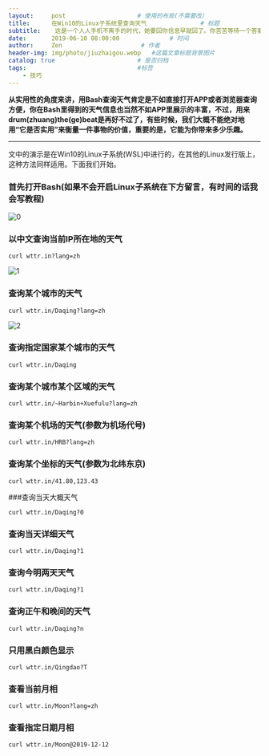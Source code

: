 ```yaml
---
layout:     post                    # 使用的布局(不需要改）
title:      在Win10的Linux子系统里查询天气               # 标题
subtitle:    这是一个人人手机不离手的时代，她要回你信息早就回了。你苦苦等待一个答案，殊不知，不回复已经是答案了———来自《鲁迅没说过的心里话》  #副标题
date:       2019-06-10 08:00:00              # 时间
author:     Zen                      # 作者
header-img: img/photo/jiuzhaigou.webp   #这篇文章标题背景图片
catalog: true                       # 是否归档
tags:                               #标签
    - 技巧
---
```


**从实用性的角度来讲，用Bash查询天气肯定是不如直接打开APP或者浏览器查询方便，你在Bash里得到的天气信息也当然不如APP里展示的丰富，不过，用来drum(zhuang)the(ge)beat是再好不过了，有些时候，我们大概不能绝对地用“它是否实用”来衡量一件事物的价值，重要的是，它能为你带来多少乐趣。**

----

文中的演示是在Win10的Linux子系统(WSL)中进行的，在其他的Linux发行版上，这种方法同样适用。下面我们开始。

### 首先打开Bash(如果不会开启Linux子系统在下方留言，有时间的话我会写教程)

![0](https://raw.githubusercontent.com/zhangyiming748/zhangyiming748.github.io/master/img/searchweather/0.webp)

### 以中文查询当前IP所在地的天气

`curl wttr.in?lang=zh`

![1](https://raw.githubusercontent.com/zhangyiming748/zhangyiming748.github.io/master/img/searchweather/1.webp)

### 查询某个城市的天气

`curl wttr.in/Daqing?lang=zh`

![2](https://raw.githubusercontent.com/zhangyiming748/zhangyiming748.github.io/master/img/searchweather/2.webp)

### 查询指定国家某个城市的天气

`curl wttr.in/Daqing`

### 查询某个城市某个区域的天气

`curl wttr.in/~Harbin+Xuefulu?lang=zh`

### 查询某个机场的天气(参数为机场代号)

`curl wttr.in/HRB?lang=zh`

### 查询某个坐标的天气(参数为北纬东京)

`curl wttr.in/41.80,123.43`

###查询当天大概天气

`curl wttr.in/Daqing?0`

### 查询当天详细天气

`curl wttr.in/Daqing?1`

### 查询今明两天天气

`curl wttr.in/Daqing?1`

### 查询正午和晚间的天气

`curl wttr.in/Daqing?n`

### 只用黑白颜色显示

`curl wttr.in/Qingdao?T`

### 查看当前月相

`curl wttr.in/Moon?lang=zh`

### 查看指定日期月相

`curl wttr.in/Moon@2019-12-12`
